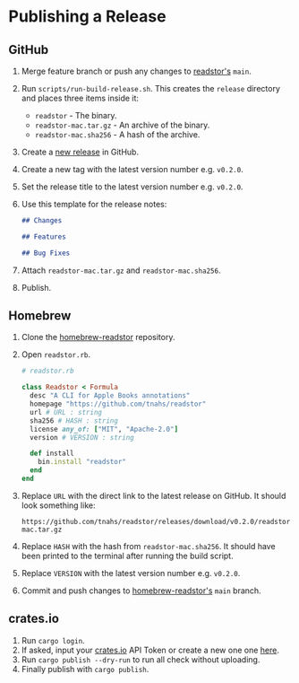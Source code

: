# Publishing a Release

## GitHub

<!-- TODO: Add a version tag to the coimmit-->

1. Merge feature branch or push any changes to
   [readstor's](https://github.com/tnahs/readstor) `main`.
2. Run `scripts/run-build-release.sh`. This creates the `release` directory and
   places three items inside it:
   - `readstor` - The binary.
   - `readstor-mac.tar.gz` - An archive of the binary.
   - `readstor-mac.sha256` - A hash of the archive.
3. Create a [new release](https://github.com/tnahs/readstor/releases/new) in GitHub.
4. Create a new tag with the latest version number e.g. `v0.2.0`.
5. Set the release title to the latest version number e.g. `v0.2.0`.
6. Use this template for the release notes:

   ```markdown
   ## Changes

   ## Features

   ## Bug Fixes
   ```

7. Attach `readstor-mac.tar.gz` and `readstor-mac.sha256`.
8. Publish.

## Homebrew

1. Clone the [homebrew-readstor](https://github.com/tnahs/homebrew-readstor) repository.
2. Open `readstor.rb`.

   ```ruby
   # readstor.rb

   class Readstor < Formula
     desc "A CLI for Apple Books annotations"
     homepage "https://github.com/tnahs/readstor"
     url # URL : string
     sha256 # HASH : string
     license any_of: ["MIT", "Apache-2.0"]
     version # VERSION : string

     def install
       bin.install "readstor"
     end
   end
   ```

3. Replace `URL` with the direct link to the latest release on GitHub. It should
   look something like:

   ```plaintext
   https://github.com/tnahs/readstor/releases/download/v0.2.0/readstor-mac.tar.gz
   ```

4. Replace `HASH` with the hash from `readstor-mac.sha256`. It should have been
   printed to the terminal after running the build script.
5. Replace `VERSION` with the latest version number e.g. `v0.2.0`.
6. Commit and push changes to
   [homebrew-readstor's](https://github.com/tnahs/homebrew-readstor) `main`
   branch.

## crates.io

1. Run `cargo login`.
2. If asked, input your [crates.io](https://crates.io) API Token or create a new
   one one [here](https://crates.io/settings/tokens).
3. Run `cargo publish --dry-run` to run all check without uploading.
4. Finally publish with `cargo publish`.
